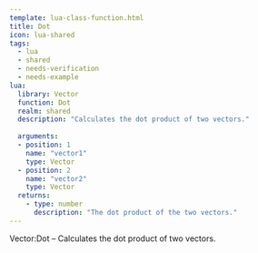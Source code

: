 ```yaml
---
template: lua-class-function.html
title: Dot
icon: lua-shared
tags:
  - lua
  - shared
  - needs-verification
  - needs-example
lua:
  library: Vector
  function: Dot
  realm: shared
  description: "Calculates the dot product of two vectors."
  
  arguments:
  - position: 1
    name: "vector1"
    type: Vector
  - position: 2
    name: "vector2"
    type: Vector
  returns:
    - type: number
      description: "The dot product of the two vectors."
---
```


<div class="lua__search__keywords">
Vector:Dot &#x2013; Calculates the dot product of two vectors.
</div>
